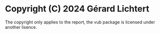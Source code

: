 # Copyright (C) 2024 Gérard Lichtert

The copyright only applies to the report, the vub package is licensed under another lisence.
